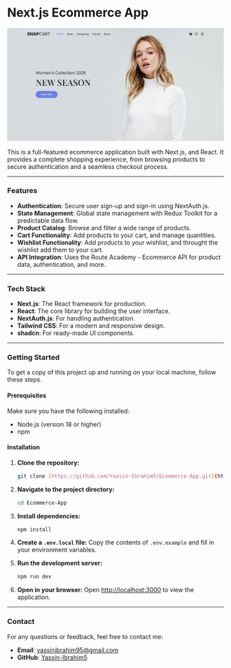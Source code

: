 # Next.js Ecommerce App

![Project preview](public/SnapCart-Preview.png)

This is a full-featured ecommerce application built with Next.js, and React. It provides a complete shopping experience, from browsing products to secure authentication and a seamless checkout process.

---

### Features

* **Authentication**: Secure user sign-up and sign-in using NextAuth.js.
* **State Management**: Global state management with Redux Toolkit for a predictable data flow.
* **Product Catalog**: Browse and filter a wide range of products.
* **Cart Functionality**: Add products to your cart, and manage quantities.
* **Wishlist Functionality**: Add products to your wishlist, and throught the wishlist add them to your cart.
* **API Integration**: Uses the Route Academy - Ecommerce API for product data, authentication, and more.

---

### Tech Stack

* **Next.js**: The React framework for production.
* **React**: The core library for building the user interface.
* **NextAuth.js**: For handling authentication.
* **Tailwind CSS**: For a modern and responsive design.
* **shadcn**: For ready-made UI components.

---

### Getting Started

To get a copy of this project up and running on your local machine, follow these steps.

#### Prerequisites

Make sure you have the following installed:

* Node.js (version 18 or higher)
* npm

#### Installation

1.  **Clone the repository:**
    ```bash
    git clone [https://github.com/Yassin-Ibrahim5/Ecommerce-App.git](https://github.com/Yassin-Ibrahim5/Ecommerce-App.git)
    ```

2.  **Navigate to the project directory:**
    ```bash
    cd Ecommerce-App
    ```

3.  **Install dependencies:**
    ```bash
    npm install
    ```

4.  **Create a `.env.local` file:**
    Copy the contents of `.env.example` and fill in your environment variables.

5.  **Run the development server:**
    ```bash
    npm run dev
    ```

6.  **Open in your browser:**
    Open [http://localhost:3000](http://localhost:3000) to view the application.

---

### Contact

For any questions or feedback, feel free to contact me:

* **Email**: yassinibrahim95@gmail.com
* **GitHub**: [Yassin-Ibrahim5](https://github.com/Yassin-Ibrahim5)

